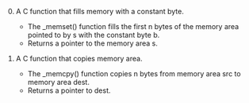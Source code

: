 0. A C function that fills memory with a constant byte.
   - The _memset() function fills the first n bytes of the memory area pointed to by s with the constant byte b.
   - Returns a pointer to the memory area s.

1. A C function that copies memory area.
   - The _memcpy() function copies n bytes from memory area src to memory area dest.
   - Returns a pointer to dest.
